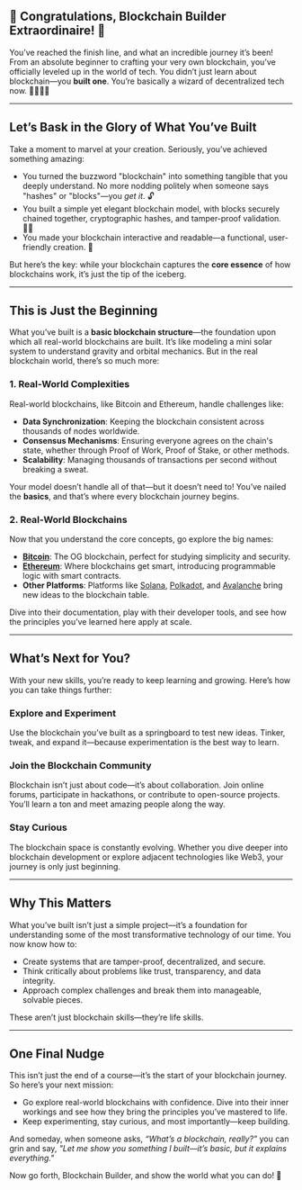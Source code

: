 ## 🎉 **Congratulations, Blockchain Builder Extraordinaire!** 🎉

You’ve reached the finish line, and what an incredible journey it’s been! From an absolute beginner to crafting your very own blockchain, you’ve officially leveled up in the world of tech. You didn’t just learn about blockchain—you **built one**. You’re basically a wizard of decentralized tech now. 🧙‍♀️🧙‍♂️

---

## **Let’s Bask in the Glory of What You’ve Built**

Take a moment to marvel at your creation. Seriously, you’ve achieved something amazing:

- You turned the buzzword "blockchain" into something tangible that you deeply understand. No more nodding politely when someone says "hashes" or "blocks"—you *get it*. 🔓
- You built a simple yet elegant blockchain model, with blocks securely chained together, cryptographic hashes, and tamper-proof validation. 🔗✨
- You made your blockchain interactive and readable—a functional, user-friendly creation. 🌟

But here’s the key: while your blockchain captures the **core essence** of how blockchains work, it’s just the tip of the iceberg.

---

## **This is Just the Beginning**

What you’ve built is a **basic blockchain structure**—the foundation upon which all real-world blockchains are built. It’s like modeling a mini solar system to understand gravity and orbital mechanics. But in the real blockchain world, there’s so much more:

### **1. Real-World Complexities**

Real-world blockchains, like Bitcoin and Ethereum, handle challenges like:

- **Data Synchronization**: Keeping the blockchain consistent across thousands of nodes worldwide.
- **Consensus Mechanisms**: Ensuring everyone agrees on the chain's state, whether through Proof of Work, Proof of Stake, or other methods.
- **Scalability**: Managing thousands of transactions per second without breaking a sweat.

Your model doesn’t handle all of that—but it doesn’t need to! You’ve nailed the **basics**, and that’s where every blockchain journey begins.

### **2. Real-World Blockchains**

Now that you understand the core concepts, go explore the big names:

- [**Bitcoin**](https://bitcoin.org/en/): The OG blockchain, perfect for studying simplicity and security.
- [**Ethereum**](https://ethereum.org/en/): Where blockchains get smart, introducing programmable logic with smart contracts.
- **Other Platforms**: Platforms like [Solana](https://solana.com/), [Polkadot](https://polkadot.com/), and [Avalanche](https://www.avax.network/) bring new ideas to the blockchain table.

Dive into their documentation, play with their developer tools, and see how the principles you’ve learned here apply at scale.

---

## **What’s Next for You?**

With your new skills, you’re ready to keep learning and growing. Here’s how you can take things further:

### **Explore and Experiment**

Use the blockchain you’ve built as a springboard to test new ideas. Tinker, tweak, and expand it—because experimentation is the best way to learn.

### **Join the Blockchain Community**

Blockchain isn’t just about code—it’s about collaboration. Join online forums, participate in hackathons, or contribute to open-source projects. You’ll learn a ton and meet amazing people along the way.

### **Stay Curious**

The blockchain space is constantly evolving. Whether you dive deeper into blockchain development or explore adjacent technologies like Web3, your journey is only just beginning.

---

## **Why This Matters**

What you’ve built isn’t just a simple project—it’s a foundation for understanding some of the most transformative technology of our time. You now know how to:

- Create systems that are tamper-proof, decentralized, and secure.
- Think critically about problems like trust, transparency, and data integrity.
- Approach complex challenges and break them into manageable, solvable pieces.

These aren’t just blockchain skills—they’re life skills.

---

## **One Final Nudge**

This isn’t just the end of a course—it’s the start of your blockchain journey. So here’s your next mission:

- Go explore real-world blockchains with confidence. Dive into their inner workings and see how they bring the principles you’ve mastered to life.
- Keep experimenting, stay curious, and most importantly—keep building.

And someday, when someone asks, *“What’s a blockchain, really?”* you can grin and say, *"Let me show you something I built—it’s basic, but it explains everything."*

Now go forth, Blockchain Builder, and show the world what you can do! 🚀